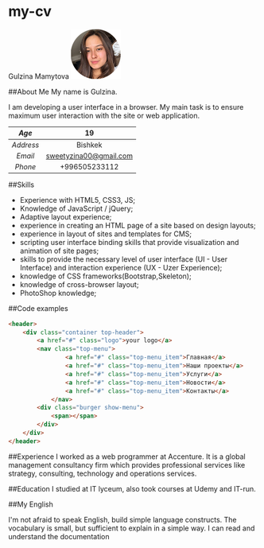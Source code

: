 # my-cv
Gulzina Mamytova
![GitHub Logo](image.png)

##About Me
My name is Gulzina.

I am developing a user interface in a browser. My main task is to ensure maximum user interaction with the site or web application.

*Age* | 19
:------------: | :------------:
*Address* | Bishkek
*Email*| sweetyzina00@gmail.com
*Phone*| +996505233112

##Skills
* Experience with HTML5, CSS3, JS;
* Knowledge of JavaScript / jQuery;
* Adaptive layout experience;
* experience in creating an HTML page of a site based on design layouts;
* experience in layout of sites and templates for CMS;
* scripting user interface binding skills that provide visualization and animation of site pages;
* skills to provide the necessary level of user interface (UI - User Interface) and interaction experience (UX - Uzer Experience);
* knowledge of CSS frameworks(Bootstrap,Skeleton);
* knowledge of cross-browser layout;
* PhotoShop knowledge;

##Code examples 
```html
<header>
    <div class="container top-header">
        <a href="#" class="logo">your logo</a>
        <nav class="top-menu">
                <a href="#" class="top-menu_item">Главная</a>
                <a href="#" class="top-menu_item">Наши проекты</a>
                <a href="#" class="top-menu_item">Услуги</a>
                <a href="#" class="top-menu_item">Новости</a>
                <a href="#" class="top-menu_item">Контакты</a>
            </nav>
        <div class="burger show-menu">
            <span></span>
        </div>
    </div>
</header>
```
##Experience
I worked as a web programmer at Accenture. It is a global management consultancy firm which provides professional services like strategy, consulting, technology and operations services.

##Education
I studied at IT lyceum, also took courses at Udemy and IT-run.

##My English

I'm not afraid to speak English, build simple language constructs. The vocabulary is small, but sufficient to explain in a simple way. I can read and understand the documentation

